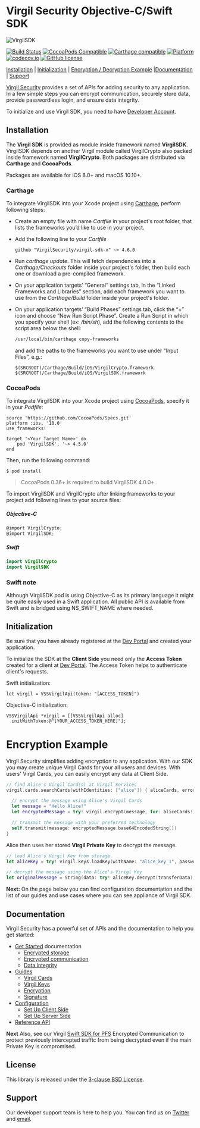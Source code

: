 # Virgil Security Objective-C/Swift SDK

![VirgilSDK](https://cloud.githubusercontent.com/assets/6513916/19643783/bfbf78be-99f4-11e6-8d5a-a43394f2b9b2.png)

[![Build Status](https://api.travis-ci.org/VirgilSecurity/virgil-sdk-x.svg?branch=master)](https://travis-ci.org/VirgilSecurity/virgil-sdk-x)
[![CocoaPods Compatible](https://img.shields.io/cocoapods/v/VirgilSDK.svg)](https://img.shields.io/cocoapods/v/VirgilSDK.svg)
[![Carthage compatible](https://img.shields.io/badge/Carthage-compatible-4BC51D.svg?style=flat)](https://github.com/Carthage/Carthage)
[![Platform](https://img.shields.io/cocoapods/p/VirgilSDK.svg?style=flat)](http://cocoadocs.org/docsets/VirgilSDK)
[![codecov.io](https://codecov.io/github/VirgilSecurity/virgil-sdk-x/coverage.svg)](https://codecov.io/github/VirgilSecurity/virgil-sdk-x/)
[![GitHub license](https://img.shields.io/badge/license-BSD%203--Clause-blue.svg)](https://github.com/VirgilSecurity/virgil/blob/master/LICENSE)

[Installation](#installation) | [Initialization](#initialization) | [Encryption / Decryption Example](#encryption) |[Documentation](#documentation) | [Support](#support)

[Virgil Security](https://virgilsecurity.com) provides a set of APIs for adding security to any application. In a few simple steps you can encrypt communication, securely store data, provide passwordless login, and ensure data integrity.

To initialize and use Virgil SDK, you need to have [Developer Account](https://developer.virgilsecurity.com/account/signin).

## Installation

The **Virgil SDK** is provided as module inside framework named **VirgilSDK**. VirgilSDK depends on another Virgil module called VirgilCrypto also packed inside framework named **VirgilCrypto**. Both packages are distributed via __Carthage__ and __CocoaPods__.

Packages are available for iOS 8.0+ and macOS 10.10+.


### Carthage

To integrate VirgilSDK into your Xcode project using [Carthage](https://github.com/Carthage/Carthage), perform following steps:

- Create an empty file with name *Cartfile* in your project's root folder, that lists the frameworks you’d like to use in your project.
- Add the following line to your *Cartfile*

  ```ogdl
  github "VirgilSecurity/virgil-sdk-x" ~> 4.6.0
  ```

- Run *carthage update*. This will fetch dependencies into a *Carthage/Checkouts* folder inside your project's folder, then build each one or download a pre-compiled framework.
- On your application targets’ “General” settings tab, in the “Linked Frameworks and Libraries” section, add each framework you want to use from the *Carthage/Build* folder inside your project's folder.
- On your application targets’ “Build Phases” settings tab, click the “+” icon and choose “New Run Script Phase”. Create a Run Script in which you specify your shell (ex: */bin/sh*), add the following contents to the script area below the shell:

  ```sh
  /usr/local/bin/carthage copy-frameworks
  ```

  and add the paths to the frameworks you want to use under “Input Files”, e.g.:

  ```
  $(SRCROOT)/Carthage/Build/iOS/VirgilCrypto.framework
  $(SRCROOT)/Carthage/Build/iOS/VirgilSDK.framework
  ```

### CocoaPods

To integrate VirgilSDK into your Xcode project using [CocoaPods](http://cocoapods.org), specify it in your *Podfile*:

```
source 'https://github.com/CocoaPods/Specs.git'
platform :ios, '10.0'
use_frameworks!

target '<Your Target Name>' do
    pod 'VirgilSDK', '~> 4.5.0'
end
```
Then, run the following command:

```
$ pod install
```

> CocoaPods 0.36+ is required to build VirgilSDK 4.0.0+.

To import VirgilSDK and VirgilCrypto after linking frameworks to your project add following lines to your source files:

##### Objective-C
``` objective-c
@import VirgilCrypto;
@import VirgilSDK;
```

##### Swift
``` swift
import VirgilCrypto
import VirgilSDK
```

### Swift note

Although VirgilSDK pod is using Objective-C as its primary language it might be quite easily used in a Swift application. All public API is available from Swift and is bridged using NS_SWIFT_NAME where needed.


## Initialization

Be sure that you have already registered at the [Dev Portal](https://developer.virgilsecurity.com/account/signin) and created your application.


To initialize the SDK at the __Client Side__ you need only the __Access Token__ created for a client at [Dev Portal](https://developer.virgilsecurity.com/account/signin). The Access Token helps to authenticate client's requests.

Swift initialization:

```
let virgil = VSSVirgilApi(token: "[ACCESS_TOKEN]")
```
Objective-C initialization:

```
VSSVirgilApi *virgil = [[VSSVirgilApi alloc]
  initWithToken:@"[YOUR_ACCESS_TOKEN_HERE]"];
```

# Encryption Example

Virgil Security simplifies adding encryption to any application. With our SDK you may create unique Virgil Cards for your all users and devices. With users' Virgil Cards, you can easily encrypt any data at Client Side.

```swift
// find Alice's Virgil Card(s) at Virgil Services
virgil.cards.searchCards(withIdentities: ["alice"]) { aliceCards, error in

  // encrypt the message using Alice's Virgil Cards
  let message = "Hello Alice!"
  let encryptedMessage = try! virgil.encrypt(message, for: aliceCards!)

  // transmit the message with your preferred technology
  self.transmit(message: encryptedMessage.base64EncodedString())
}
```

Alice then uses her stored __Virgil Private Key__ to decrypt the message.


```swift
// load Alice's Virgil Key from storage.
let aliceKey = try! virgil.keys.loadKey(withName: "alice_key_1", password: "mypassword")

// decrypt the message using the Alice's Virigl Key
let originalMessage = String(data: try! aliceKey.decrypt(transferData), encoding: .utf8)!
```

__Next:__ On the page below you can find configuration documentation and the list of our guides and use cases where you can see appliance of Virgil SDK.

## Documentation

Virgil Security has a powerful set of APIs and the documentation to help you get started:

* [Get Started](/documentation/get-started) documentation
  * [Encrypted storage](/documentation/get-started/encrypted-storage.md)
  * [Encrypted communication](/documentation/get-started/encrypted-communication.md)
  * [Data integrity](/documentation/get-started/data-integrity.md)
* [Guides](/documentation/guides)
  * [Virgil Cards](/documentation/guides/virgil-card)
  * [Virgil Keys](/documentation/guides/virgil-key)
  * [Encryption](/documentation/guides/encryption)
  * [Signature](/documentation/guides/signature)
* [Configuration](/documentation/guides/configuration)
  * [Set Up Client Side](/documentation/guides/configuration/client.md)
  * [Set Up Server Side](/documentation/guides/configuration/server.md)
* [Reference API](http://virgilsecurity.github.io/virgil-sdk-x/)

__Next__ Also, see our Virgil [Swift SDK for PFS](https://github.com/VirgilSecurity/virgil-sdk-pfs-x) Encrypted Communication to protect previously intercepted traffic from being decrypted even if the main Private Key is compromised.

## License

This library is released under the [3-clause BSD License](LICENSE.md).

## Support

Our developer support team is here to help you. You can find us on [Twitter](https://twitter.com/virgilsecurity) and [email][support].

[support]: mailto:support@virgilsecurity.com
